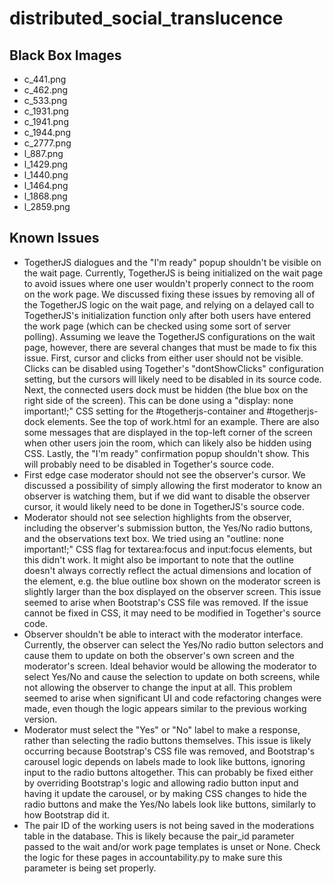 # distributed_social_translucence

Black Box Images
----------------
- c_441.png
- c_462.png
- c_533.png
- c_1931.png
- c_1941.png
- c_1944.png
- c_2777.png
- l_887.png
- l_1429.png
- l_1440.png
- l_1464.png
- l_1868.png
- l_2859.png

Known Issues
------------
- TogetherJS dialogues and the "I'm ready" popup shouldn't be visible on the wait page. Currently, TogetherJS is being initialized on the wait page to avoid issues where one user wouldn't properly connect to the room on the work page. We discussed fixing these issues by removing all of the TogetherJS logic on the wait page, and relying on a delayed call to TogetherJS's initialization function only after both users have entered the work page (which can be checked using some sort of server polling). Assuming we leave the TogetherJS configurations on the wait page, however, there are several changes that must be made to fix this issue. First, cursor and clicks from either user should not be visible. Clicks can be disabled using Together's "dontShowClicks" configuration setting, but the cursors will likely need to be disabled in its source code. Next, the connected users dock must be hidden (the blue box on the right side of the screen). This can be done using a "display: none important!;" CSS setting for the #togetherjs-container and #togetherjs-dock elements. See the top of work.html for an example. There are also some messages that are displayed in the top-left corner of the screen when other users join the room, which can likely also be hidden using CSS. Lastly, the "I'm ready" confirmation popup shouldn't show. This will probably need to be disabled in Together's source code.
- First edge case moderator should not see the observer's cursor. We discussed a possibility of simply allowing the first moderator to know an observer is watching them, but if we did want to disable the observer cursor, it would likely need to be done in TogetherJS's source code.
- Moderator should not see selection highlights from the observer, including the observer's submission button, the Yes/No radio buttons, and the observations text box. We tried using an "outline: none important!;" CSS flag for textarea:focus and input:focus elements, but this didn't work. It might also be important to note that the outline doesn't always correctly reflect the actual dimensions and location of the element, e.g. the blue outline box shown on the moderator screen is slightly larger than the box displayed on the observer screen. This issue seemed to arise when Bootstrap's CSS file was removed. If the issue cannot be fixed in CSS, it may need to be modified in Together's source code.
- Observer shouldn't be able to interact with the moderator interface. Currently, the observer can select the Yes/No radio button selectors and cause them to update on both the observer's own screen and the moderator's screen. Ideal behavior would be allowing the moderator to select Yes/No and cause the selection to update on both screens, while not allowing the observer to change the input at all. This problem seemed to arise when significant UI and code refactoring changes were made, even though the logic appears similar to the previous working version.
- Moderator must select the "Yes" or "No" label to make a response, rather than selecting the radio buttons themselves. This issue is likely occurring because Bootstrap's CSS file was removed, and Bootstrap's carousel logic depends on labels made to look like buttons, ignoring input to the radio buttons altogether. This can probably be fixed either by overriding Bootstrap's logic and allowing radio button input and having it update the carousel, or by making CSS changes to hide the radio buttons and make the Yes/No labels look like buttons, similarly to how Bootstrap did it.
- The pair ID of the working users is not being saved in the moderations table in the database. This is likely because the pair_id parameter passed to the wait and/or work page templates is unset or None. Check the logic for these pages in accountability.py to make sure this parameter is being set properly.
